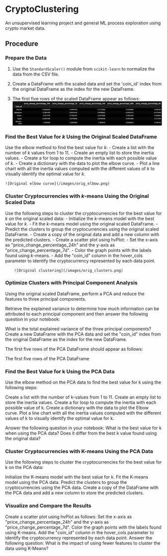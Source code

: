 # CryptoClustering
An unsupervised learning project and general ML process exploration using crypto market data.

## Procedure

### Prepare the Data
1. Use the `StandardScaler()` module from `scikit-learn` to normalize the data from the CSV file.

2. Create a DataFrame with the scaled data and set the 'coin_id' index from the original DataFrame as the index for the new DataFrame.

3. The first five rows of the scaled DataFrame appear as follows:
    ![Scaled DataFrame head](/images/scaled_df.png)

### Find the Best Value for $k$ Using the Original Scaled DataFrame
Use the elbow method to find the best value for $k$:
    - Create a list with the number of $k$ values from 1 to 11.
    - Create an empty list to store the inertia values.
    - Create a for loop to compute the inertia with each possible value of $k$.
    - Create a dictionary with the data to plot the elbow curve.
    - Plot a line chart with all the inertia values computed with the different values of $k$ to visually identify the optimal value for $k$.

    ![Original elbow curve](/images/orig_elbow.png)

### Cluster Cryptocurrencies with $k$-means Using the Original Scaled Data
Use the following steps to cluster the cryptocurrencies for the best value for $k$ on the original scaled data:
    - Initialize the $k$-means model with the best value for $k$.
    - Fit the $k$-means model using the original scaled DataFrame.
    - Predict the clusters to group the cryptocurrencies using the original scaled DataFrame.
    - Create a copy of the original data and add a new column with the predicted clusters.
    - Create a scatter plot using hvPlot:
        - Set the x-axis as "price_change_percentage_24h" and the y-axis as "price_change_percentage_7d".
        - Color the graph points with the labels found using $k$-means.
        - Add the "coin_id" column in the hover_cols parameter to identify the cryptocurrency represented by each data point.

        ![Original clustering](/images/orig_clusters.png)

### Optimize Clusters with Principal Component Analysis
Using the original scaled DataFrame, perform a PCA and reduce the features to three principal components.

Retrieve the explained variance to determine how much information can be attributed to each principal component and then answer the following question in your notebook:

What is the total explained variance of the three principal components?
Create a new DataFrame with the PCA data and set the "coin_id" index from the original DataFrame as the index for the new DataFrame.

The first five rows of the PCA DataFrame should appear as follows:

The first five rows of the PCA DataFrame

### Find the Best Value for k Using the PCA Data
Use the elbow method on the PCA data to find the best value for k using the following steps:

Create a list with the number of k-values from 1 to 11.
Create an empty list to store the inertia values.
Create a for loop to compute the inertia with each possible value of k.
Create a dictionary with the data to plot the Elbow curve.
Plot a line chart with all the inertia values computed with the different values of k to visually identify the optimal value for k.

Answer the following question in your notebook:
What is the best value for k when using the PCA data?
Does it differ from the best k value found using the original data?

### Cluster Cryptocurrencies with K-means Using the PCA Data
Use the following steps to cluster the cryptocurrencies for the best value for k on the PCA data:

Initialize the K-means model with the best value for k.
Fit the K-means model using the PCA data.
Predict the clusters to group the cryptocurrencies using the PCA data.
Create a copy of the DataFrame with the PCA data and add a new column to store the predicted clusters.

### Visualize and Compare the Results
Create a scatter plot using hvPlot as follows:
Set the x-axis as "price_change_percentage_24h" and the y-axis as "price_change_percentage_7d".
Color the graph points with the labels found using K-means.
Add the "coin_id" column in the hover_cols parameter to identify the cryptocurrency represented by each data point.
Answer the following question:
What is the impact of using fewer features to cluster the data using K-Means?
